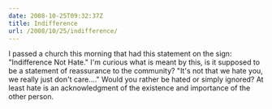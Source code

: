 ```yaml
---
date: 2008-10-25T09:32:37Z
title: Indifference
url: /2008/10/25/indifference/
---
```


<p>I passed a church this morning that had this statement on the sign: "Indifference Not Hate." I'm curious what is meant by this, is it supposed to be a statement of reassurance to the community? "It's not that we hate you, we really just don't care...." Would you rather be hated or simply ignored? At least hate is an acknowledgment of the existence and importance of the other person.</p>
